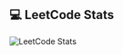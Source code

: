 ## 💻 LeetCode Stats

![LeetCode Stats](https://leetcard.jacoblin.cool/Daviiiiid123?theme=dark&font=Oxygen)
